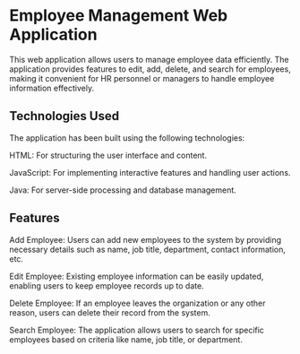 # Employee Management Web Application

This web application allows users to manage employee data efficiently. The application provides features to edit, add, delete, and search for employees, making it convenient for HR personnel or managers to handle employee information effectively.

## Technologies Used


The application has been built using the following technologies:

HTML: For structuring the user interface and content.

JavaScript: For implementing interactive features and handling user actions.

Java: For server-side processing and database management.

## Features

Add Employee: Users can add new employees to the system by providing necessary details such as name, job title, department, contact information, etc.

Edit Employee: Existing employee information can be easily updated, enabling users to keep employee records up to date.

Delete Employee: If an employee leaves the organization or any other reason, users can delete their record from the system.

Search Employee: The application allows users to search for specific employees based on criteria like name, job title, or department.
